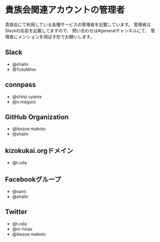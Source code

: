 # 貴族会関連アカウントの管理者
貴族会にて利用している各種サービスの管理者を記載しています。
管理者はSlackの名前を記載してますので、
問い合わせは#generalチャンネルにて、
管理者にメンションを飛ばす形でお願いします。

## Slack
- @shalin
- @YutoNihei

## connpass
- @shinji uyama
- @n.meguro

## GitHub Organization
- @ikezoe makoto
- @shalin

## kizokukai.orgドメイン
- @t.oda

## Facebookグループ
- @sano
- @shalin

## Twitter
- @t.oda
- @m-hirao
- @ikezoe makoto
